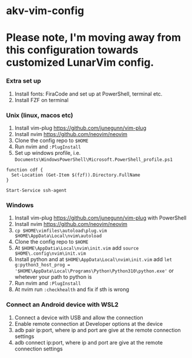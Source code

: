 # akv-vim-config

# Please note, I'm moving away from this configuration towards customized LunarVim config.

### Extra set up

1. Install fonts: FiraCode and set up at PowerShell, terminal etc. 
1. Install FZF on terminal

### Unix (linux, macos etc)

1. Install vim-plug https://github.com/junegunn/vim-plug
1. Install nvim https://github.com/neovim/neovim
1. Clone the config repo to `$HOME`
1. Run nvim and `:PlugInstall`
1. Set up windows profile, i.e. `Documents\WindowsPowerShell\Microsoft.PowerShell_profile.ps1`
```
function cdf {
  Set-Location (Get-Item $(fzf)).Directory.FullName
}

Start-Service ssh-agent
```

### Windows

1. Install vim-plug https://github.com/junegunn/vim-plug with PowerShell
1. Install nvim https://github.com/neovim/neovim
1. `cp $HOME\vimfiles\autoload\plug.vim $HOME\AppData\Local\nvim\autoload`
1. Clone the config repo to `$HOME`
1. At `$HOME\AppDatia\Local\nvim\init.vim` add `source $HOME\.config\nvim\init.vim`
1. Install python and at `$HOME\AppData\Local\nvim\init.vim` add `let g:python3_host_prog = '$HOME\AppData\Local\Programs\Python\Python310\python.exe'` or whetever your path to python is
1. Run nvim and `:PlugInstall`
1. At nvim run `:checkhealth` and fix if sth is wrong

### Connect an Android device with WSL2

1. Connect a device with USB and allow the connection
2. Enable remote connection at Developer options at the device
3. adb pair ip:port, where ip and port are give at the remote connection settings
4. adb connect ip:port, where ip and port are give at the remote connection settings
